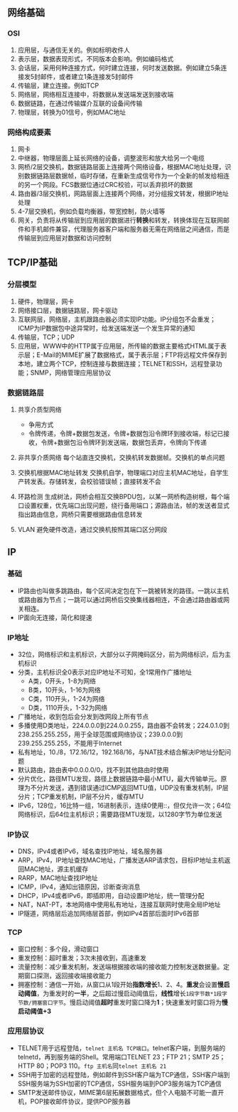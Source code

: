 ## 网络基础
### OSI
1. 应用层，与通信无关的。例如标明收件人
2. 表示层，数据表现形式，不同版本会影响。例如编码格式
3. 会话层，采用何种连接方式，何时建立连接，何时发送数据。例如建立5条连接发5封邮件，或者建立1条连接发5封邮件
4. 传输层，建立连接。例如TCP
5. 网络层，网络相互连接中，将数据从发送端发送到接收端
6. 数据链路，在通过传输媒介互联的设备间传输
7. 物理层，转换为01信号，例如MAC地址

### 网络构成要素
1. 网卡
2. 中继器，物理层面上延长网络的设备，调整波形和放大给另一个电缆
3. 网桥/2层交换机，数据链路层面上连接两个网络设备，根据MAC地址处理，识别数据链路层数据帧，临时存储，在重新生成信号作为一个全新的帧发给相连的另一个网段。FCS数据位通过CRC校验，可以丢弃损坏的数据
4. 路由器/3层交换机，网路层面上连接两个网络，对分组报文转发，根据IP地址处理
5. 4-7层交换机，例如负载均衡器，带宽控制，防火墙等
6. 网关，负责将从传输层到应用层的数据进行**转换**和转发，转换体现在互联网邮件和手机邮件兼容，代理服务器客户端和服务器无需在网络层之间通信，而是传输层到应用层对数据和访问控制

## TCP/IP基础

### 分层模型
1. 硬件，物理层，网卡
2. 网络接口层，数据链路层，网卡驱动
3. 互联网层，网络层，主机跟路由器必须实现IP功能。IP分组包不会重发；ICMP为IP数据包中途异常时，给发送端发送一个发生异常的通知
4. 传输层，TCP；UDP
5. 应用层，WWW中的HTTP属于应用层，所传输的数据主要格式HTML属于表示层；E-Mail的MIME扩展了数据格式，属于表示层；FTP将远程文件保存到本地，建立两个TCP，控制连接与数据连接；TELNET和SSH，远程登录功能；SNMP，网络管理应用层协议

### 数据链路层

1. 共享介质型网络
    - 争用方式
    - 令牌传递，令牌+数据包发送，令牌+数据包沿令牌环到接收端，标记已接收，令牌+数据包沿令牌环到发送端，数据包丢弃，令牌向下传递

2. 非共享介质网络
每个站直连交换机，交换机转发数据帧。交换机的单点问题

3. 交换机根据MAC地址转发
交换机自学，物理端口对应主机MAC地址，自学生产转发表。存储转发，会校验错误帧；直接转发不会

4. 环路检测
生成树法，网桥会相互交换BPDU包，以某一网桥构造树根，每个端口设置权重，优先端口出现问题，绕行备用端口；源路由法，帧的发送者显式指出路由信息，网桥只需要根据路由信息转发

5. VLAN
避免硬件改造，通过交换机按照其端口区分网段

## IP

### 基础
- IP路由也叫做多跳路由，每个区间决定包在下一跳被转发的路径。一跳以主机或路由器为节点；一跳可以通过网桥后交换集线器相连，不会通过路由器或网关相连。
- IP面向无连接，简化和提速

### IP地址
- 32位，网络标识和主机标识，大部分以子网掩码区分，前为网络标识，后为主机标识
- 分类，主机标识全0表示对应IP地址不可知，全1常用作广播地址
    - A类，0开头，1-8为网络
    - B类，10开头，1-16为网络
    - C类，110开头，1-24为网络
    - D类，1110开头，1-32为网络 
- 广播地址，收到包后会分发到改网段上所有节点
- 多播使用D类地址，224.0.0.0到224.0.0.255，路由器不会转发；224.0.1.0到238.255.255.255，用于全球范围或网络协议；239.0.0.0到239.255.255.255，不能用于Internet
- 私有地址，10./8，172.16/12，192.168/16，与NAT技术结合解决IP地址分配问题
- 默认路由，路由表中0.0.0.0/0，找不到其他路由时使用
- 分片优化，路径MTU发现，路径上数据链路中最小MTU，最大传输单元。原理为不分片发送，遇到错误通过ICMP返回MTU值，UDP没有重发机制，IP层分片；TCP重发机制，IP层不分片，缓存MTU
- IPv6，128位，16比特一组，16进制表示，连续0使用::，但仅允许一次；64位网络标识，后64位主机标识；需要路径MTU发现，以1280字节为单位发送

### IP协议
- DNS，IPv4或者IPv6，域名查找IP地址，域名服务器
- ARP，IPv4，IP地址查找MAC地址，广播发送ARP请求包，目标IP地址主机返回MAC地址，源主机缓存
- RARP，MAC地址查找IP地址
- ICMP，IPv4，通知出错原因，诊断查询消息
- DHCP，IPv4或者IPv6，即插即用，自动设置IP地址，统一管理分配
- NAT，NAT-PT，本地网络中使用私有地址，连接互联网时使用全局IP地址
- IP隧道，网络层后追加网络层首部，例如IPv4首部后面时IPv6首部

### TCP

- 窗口控制：多个段，滑动窗口
- 重发控制：超时重发；3次未接收到，高速重发
- 流量控制：减少重发机制，发送端根据接收端的接收能力控制发送数据量。定期窗口探测，返回接收端接收能力
- 拥塞控制：通信一开始，从窗口从1段开始**指数增长**1、2、4。**重发**会设置**慢启动阈值**，为重发时的**一半**，之后超过慢启动阈值后，**线性**增长`1段字节数*1段字节数/拥塞窗口字节`。慢启动阈值**超时**重发时窗口降为**1**；快速重发时窗口将为**慢启动阈值+3**

### 应用层协议

- TELNET用于远程登陆，`telnet 主机名 TCP端口`。telnet客户端，到服务端的telnetd，再到服务端的Shell。常用端口TELNET 23；FTP 21；SMTP 25； HTTP 80；POP3 110。`ftp 主机名`同`telnet 主机名 21`
- SSH用于加密的远程登陆，例如邮件到SSH客户端为TCP通信，SSH客户端到SSH服务端为SSH加密的TCP通信，SSH服务端到POP3服务端为TCP通信
- SMTP发送邮件协议，MIME第6层拓展数据格式，但个人电脑不可能一直开机，POP接收邮件协议，提供POP服务器

